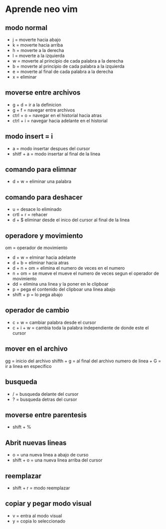 # Aprende neo vim
## modo normal
- j = moverte hacia abajo
- k = moverte hacia arriba
- h = moverte a la derecha
- l = moverte a la izquierda
- w = moverte al principio de cada palabra a la derecha
- b = moverte al principio de cada palabra a la izquierda
- e = moverte al final de cada palabra a la derecha
- x = eliminar
## moverse entre archivos
- g + d = ir a la definicion
- g + f = navegar entre archivos
- ctrl + o = navegar en el historial hacia atras
- ctrl + i = navegar hacia adelante en el historial
## modo insert = i
- a = modo insertar despues del cursor
- shitf + a = modo insertar al final de la linea
## comando para elimnar
- d + w = eliminar una palabra
## comando para deshacer
- u = desace lo eliminado
- crtl + r = rehacer
- d + $ eliminar desde el inico del cursor al final de la linea
## operadore y movimiento
om = operador de movimiento
- d + w = elminar hacia adelante
- d + b = eliminar hacia atras
- d + n + om = elimina el numero de veces en el numero
- n + om = se mueve el mueve el numero de veces segun el operador de movimiento
- dd = elimina una linea y la poner en le clipboar
- p = pega el contenido del clipboar una linea abajo
- shift + p = lo pega abajo
## operador de cambio
- c + w = cambiar palabra desde el cursor
- c + i + w = cambia toda la palabra independiente de donde este el cursor
## mover en el archivo
gg = inicio del archivo
shifth + g = al final del archivo
numero de linea + G = ir a linea en especifico
## busqueda
- / = busqueda delante del cursor
- ? = busqueda detras del cursor
## moverse entre parentesis
- shift + %
## Abrit nuevas lineas
- o = una nueva linea a abajo de curso
- shift + o = una nueva linea arriba del cursor
## reemplazar
- shift + r = modo reemplazar
## copiar y pegar modo visual
- v = entra al modo visual
- y = copia lo seleccionado

